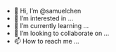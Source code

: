 - 👋 Hi, I’m @samuelchen
- 👀 I’m interested in ...
- 🌱 I’m currently learning ...
- 💞️ I’m looking to collaborate on ...
- 📫 How to reach me ...

<!---
samuelchen/samuelchen is a ✨ special ✨ repository because its `README.md` (this file) appears on your GitHub profile.
You can click the Preview link to take a look at your changes.
--->
